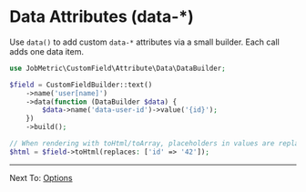 # Data Attributes (data-*)

Use `data()` to add custom `data-*` attributes via a small builder. Each call adds one data item.

```php
use JobMetric\CustomField\Attribute\Data\DataBuilder;

$field = CustomFieldBuilder::text()
    ->name('user[name]')
    ->data(function (DataBuilder $data) {
        $data->name('data-user-id')->value('{id}');
    })
    ->build();

// When rendering with toHtml/toArray, placeholders in values are replaced
$html = $field->toHtml(replaces: ['id' => '42']);
```

---

Next To: [Options](options.md)
